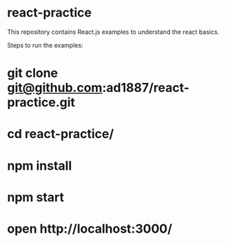 # react-practice

This repository contains React.js examples to understand the react basics.

Steps to run the examples:

# git clone git@github.com:ad1887/react-practice.git
# cd react-practice/
# npm install
# npm start
# open http://localhost:3000/
